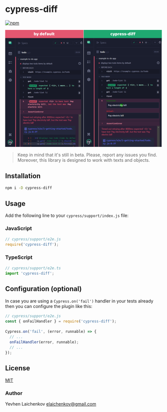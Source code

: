 # cypress-diff

[![npm](https://img.shields.io/npm/dt/cypress-diff)](https://www.npmjs.com/package/cypress-diff)

![cypress-diff](assets/cypress-diff.png)

> Keep in mind that it's still in beta. Please, report any issues you find. Moreover, this library is designed to work with texts and objects.

## Installation

```bash
npm i -D cypress-diff
```

## Usage

Add the following line to your `cypress/support/index.js` file:

### JavaScript

```js
// cypress/support/e2e.js
require('cypress-diff');
```

### TypeScript

```ts
// cypress/support/e2e.ts
import 'cypress-diff';
```

## Configuration (optional)

In case you are using a `Cypress.on('fail')` handler in your tests already then you can configure the plugin like this:

```js
// cypress/support/e2e.js
const { onFailHandler } = require('cypress-diff');

Cypress.on('fail', (error, runnable) => {
  // ...
  onFailHandler(error, runnable);
  // ...
});
```

## License

[MIT](LICENSE)

### Author

Yevhen Laichenkov <elaichenkov@gmail.com>
